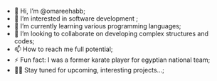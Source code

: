 - 👋 Hi, I’m @omareehabb;
- 👀 I’m interested in software development ;
- 🌱 I’m currently learning various programming languages;
- 💞️ I’m looking to collaborate on developing complex structures and codes;
- 📫 How to reach me full potential;
- ⚡ Fun fact: I was a former karate player for egyptian national team;
- 👨‍💻 Stay tuned for upcoming, interesting projects...;

<!---
omareehabb/omareehabb is a ✨ special ✨ repository because its `README.md` (this file) appears on your GitHub profile.
You can click the Preview link to take a look at your changes.
--->
